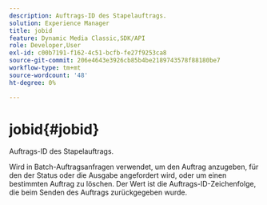 ```yaml
---
description: Auftrags-ID des Stapelauftrags.
solution: Experience Manager
title: jobid
feature: Dynamic Media Classic,SDK/API
role: Developer,User
exl-id: c00b7191-f162-4c51-bcfb-fe27f9253ca8
source-git-commit: 206e4643e3926cb85b4be2189743578f88180be7
workflow-type: tm+mt
source-wordcount: '48'
ht-degree: 0%

---
```


# jobid{#jobid}

Auftrags-ID des Stapelauftrags.

Wird in Batch-Auftragsanfragen verwendet, um den Auftrag anzugeben, für den der Status oder die Ausgabe angefordert wird, oder um einen bestimmten Auftrag zu löschen. Der Wert ist die Auftrags-ID-Zeichenfolge, die beim Senden des Auftrags zurückgegeben wurde.
